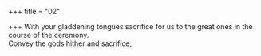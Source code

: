 +++
title = "02"

+++
With your gladdening tongues sacrifice for us to the great ones in the  course of the ceremony.  
Convey the gods hither and sacrifice,  